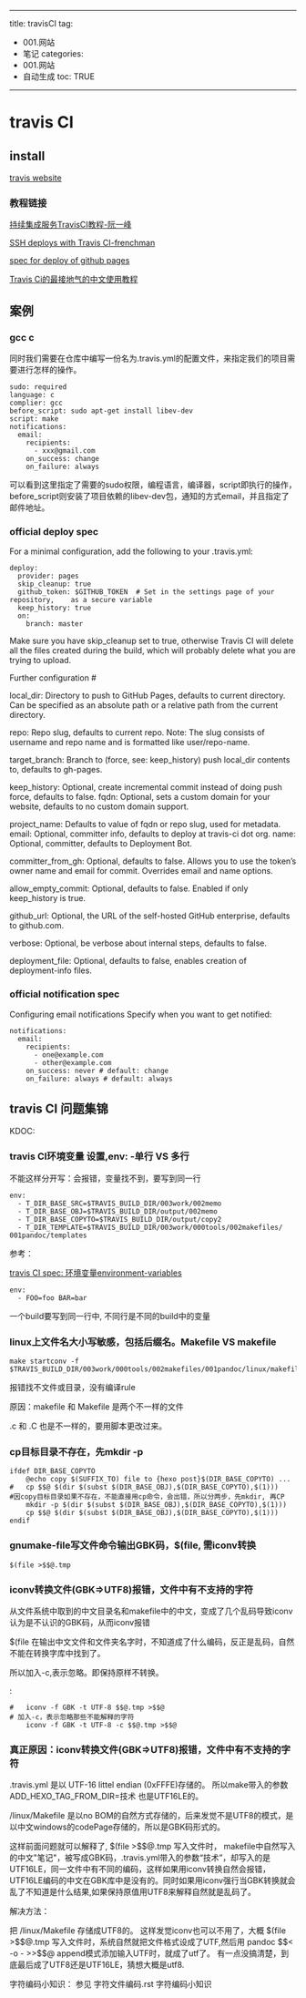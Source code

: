  ---
title: travisCI 
tag: 
- 001.网站 
- 笔记
categories:
- 001.网站 
- 自动生成
toc: TRUE
--- 
<h1 id="travis-ci">travis CI</h1>
<h2 id="install">install</h2>
<p><a href="https://travis-ci.com">travis website</a></p>
<h3 id="教程链接">教程链接</h3>
<p><a href="http://www.ruanyifeng.com/blog/2017/12/travis_ci_tutorial.html">持续集成服务TravisCI教程-阮一峰</a></p>
<p><a href="https://oncletom.io/2016/travis-ssh-deploy/">SSH deploys with Travis CI-frenchman</a></p>
<p><a href="https://docs.travis-ci.com/user/deployment/pages/">spec for deploy of github pages</a></p>
<p><a href="https://www.jianshu.com/p/8308b8f08de9">Travis Ci的最接地气的中文使用教程</a></p>
<p><a href=""></a></p>
<p><a href=""></a></p>
<h2 id="案例">案例</h2>
<h3 id="gcc-c">gcc c</h3>
<p>同时我们需要在仓库中编写一份名为.travis.yml的配置文件，来指定我们的项目需要进行怎样的操作。</p>
<pre><code>sudo: required
language: c
complier: gcc
before_script: sudo apt-get install libev-dev
script: make
notifications:
  email:
    recipients:
      - xxx@gmail.com
    on_success: change
    on_failure: always</code></pre>
<p>可以看到这里指定了需要的sudo权限，编程语言，编译器，script即执行的操作，before_script则安装了项目依赖的libev-dev包，通知的方式email，并且指定了邮件地址。</p>
<h3 id="official-deploy-spec">official deploy spec</h3>
<p>For a minimal configuration, add the following to your .travis.yml:</p>
<pre><code>deploy:
  provider: pages
  skip_cleanup: true
  github_token: $GITHUB_TOKEN  # Set in the settings page of your repository,    as a secure variable
  keep_history: true
  on:
    branch: master</code></pre>
<p>Make sure you have skip_cleanup set to true, otherwise Travis CI will delete all the files created during the build, which will probably delete what you are trying to upload.</p>
<p>Further configuration #</p>
<p>local_dir: Directory to push to GitHub Pages, defaults to current directory. Can be specified as an absolute path or a relative path from the current directory.</p>
<p>repo: Repo slug, defaults to current repo. Note: The slug consists of username and repo name and is formatted like user/repo-name.</p>
<p>target_branch: Branch to (force, see: keep_history) push local_dir contents to, defaults to gh-pages.</p>
<p>keep_history: Optional, create incremental commit instead of doing push force, defaults to false. fqdn: Optional, sets a custom domain for your website, defaults to no custom domain support.</p>
<p>project_name: Defaults to value of fqdn or repo slug, used for metadata. email: Optional, committer info, defaults to <script type="text/javascript">
<!--
h='&#116;&#114;&#x61;&#118;&#x69;&#x73;&#x2d;&#x63;&#x69;&#46;&#x6f;&#114;&#x67;';a='&#64;';n='&#100;&#x65;&#112;&#108;&#x6f;&#x79;';e=n+a+h;
document.write('<a h'+'ref'+'="ma'+'ilto'+':'+e+'" clas'+'s="em' + 'ail">'+e+'<\/'+'a'+'>');
// -->
</script><noscript>&#100;&#x65;&#112;&#108;&#x6f;&#x79;&#32;&#x61;&#116;&#32;&#116;&#114;&#x61;&#118;&#x69;&#x73;&#x2d;&#x63;&#x69;&#32;&#100;&#x6f;&#116;&#32;&#x6f;&#114;&#x67;</noscript>. name: Optional, committer, defaults to Deployment Bot.</p>
<p>committer_from_gh: Optional, defaults to false. Allows you to use the token’s owner name and email for commit. Overrides email and name options.</p>
<p>allow_empty_commit: Optional, defaults to false. Enabled if only keep_history is true.</p>
<p>github_url: Optional, the URL of the self-hosted GitHub enterprise, defaults to github.com.</p>
<p>verbose: Optional, be verbose about internal steps, defaults to false.</p>
<p>deployment_file: Optional, defaults to false, enables creation of deployment-info files.</p>
<h3 id="official-notification-spec">official notification spec</h3>
<p>Configuring email notifications Specify when you want to get notified:</p>
<pre><code>notifications:
  email:
    recipients:
      - one@example.com
      - other@example.com
    on_success: never # default: change
    on_failure: always # default: always</code></pre>
<h2 id="travis-ci-问题集锦">travis CI 问题集锦</h2>
<p>KDOC:</p>
<h3 id="travis-ci环境变量-设置env--单行-vs-多行">travis CI环境变量 设置,env: -单行 VS 多行</h3>
<p>不能这样分开写：会报错，变量找不到，要写到同一行</p>
<pre><code>env:
  - T_DIR_BASE_SRC=$TRAVIS_BUILD_DIR/003work/002memo
  - T_DIR_BASE_OBJ=$TRAVIS_BUILD_DIR/output/002memo
  - T_DIR_BASE_COPYTO=$TRAVIS_BUILD_DIR/output/copy2 
  - T_DIR_TEMPLATE=$TRAVIS_BUILD_DIR/003work/000tools/002makefiles/   001pandoc/templates</code></pre>
<p>参考：</p>
<p><a href="https://docs.travis-ci.com/user/environment-variables#defining-public-variables-in-travisyml">travis CI spec: 环境变量environment-variables</a></p>
<pre><code>env:
  - FOO=foo BAR=bar</code></pre>
<p>一个build要写到同一行中, 不同行是不同的build中的变量</p>
<h3 id="linux上文件名大小写敏感包括后缀名makefile-vs-makefile">linux上文件名大小写敏感，包括后缀名。Makefile VS makefile</h3>
<pre><code>make startconv -f $TRAVIS_BUILD_DIR/003work/000tools/002makefiles/001pandoc/linux/makefile</code></pre>
<p>报错找不文件或目录，没有编译rule</p>
<p>原因：makefile 和 Makefile 是两个不一样的文件</p>
<p>.c 和 .C 也是不一样的，要用脚本更改过来。</p>
<h3 id="cp目标目录不存在先mkdir--p">cp目标目录不存在，先mkdir -p</h3>
<pre><code>ifdef DIR_BASE_COPYTO
    @echo copy $(SUFFIX_TO) file to {hexo post}$(DIR_BASE_COPYTO) ...
#   cp $$@ $(dir $(subst $(DIR_BASE_OBJ),$(DIR_BASE_COPYTO),$(1))) 
#因copy目标目录如果不存在，不能直接用cp命令，会出错，所以分两步，先mkdir, 再CP
    mkdir -p $(dir $(subst $(DIR_BASE_OBJ),$(DIR_BASE_COPYTO),$(1))) 
    cp $$@ $(dir $(subst $(DIR_BASE_OBJ),$(DIR_BASE_COPYTO),$(1)))
endif</code></pre>
<h3 id="gnumake-file写文件命令输出gbk码file-需iconv转换">gnumake-file写文件命令输出GBK码，$(file, 需iconv转换</h3>
<pre><code>$(file &gt;$$@.tmp</code></pre>
<h3 id="iconv转换文件gbkutf8报错文件中有不支持的字符">iconv转换文件(GBK=&gt;UTF8)报错，文件中有不支持的字符</h3>
<p>从文件系统中取到的中文目录名和makefile中的中文，变成了几个乱码导致iconv认为是不认识的GBK码，从而iconv报错</p>
<p>$(file 在输出中文文件和文件夹名字时，不知道成了什么编码，反正是乱码，自然不能在转换字库中找到了。</p>
<p>所以加入-c,表示忽略。即保持原样不转换。</p>
<p>:</p>
<pre><code>#   iconv -f GBK -t UTF-8 $$@.tmp &gt;$$@
# 加入-c，表示忽略那些不能解释的字符
    iconv -f GBK -t UTF-8 -c $$@.tmp &gt;$$@</code></pre>
<h3 id="真正原因iconv转换文件gbkutf8报错文件中有不支持的字符">真正原因：iconv转换文件(GBK=&gt;UTF8)报错，文件中有不支持的字符</h3>
<p>.travis.yml 是以 UTF-16 littel endian (0xFFFE)存储的。 所以make带入的参数 ADD_HEXO_TAG_FROM_DIR=技术 也是UTF16LE的。</p>
<p>/linux/Makefile 是以no BOM的自然方式存储的，后来发觉不是UTF8的模式，是以中文windows的codePage存储的，所以是GBK码形式的。</p>
<p>这样前面问题就可以解释了, $(file &gt;$$@.tmp 写入文件时， makefile中自然写入的中文&quot;笔记&quot;，被写成GBK码，.travis.yml带入的参数“技术”，却写入的是UTF16LE，同一文件中有不同的编码，这样如果用iconv转换自然会报错，UTF16LE编码的中文在GBK库中是没有的。同时如果用iconv强行当GBK转换就会乱了不知道是什么结果,如果保持原值用UTF8来解释自然就是乱码了。</p>
<p>解决方法：</p>
<p>把 /linux/Makefile 存储成UTF8的。 这样发觉iconv也可以不用了，大概 $(file &gt;$$@.tmp 写入文件时，系统自然就把文件格式设成了UTF,然后用 pandoc $$&lt; -o - &gt;&gt;$$@ append模式添加输入UTF时，就成了utf了。 有一点没搞清楚，到底最后成了UTF8还是UTF16LE，猜想大概是utf8.</p>
<p>字符编码小知识： 参见 字符文件编码.rst 字符编码小知识</p>
